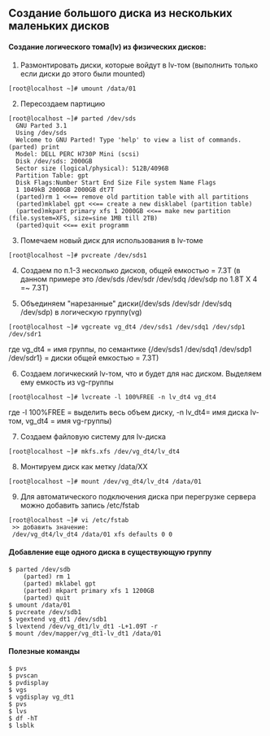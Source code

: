 ## Создание большого диска из нескольких маленьких дисков

#### Создание логического тома(lv) из физических дисков:

1. Размонтировать диски, которые войдут в lv-том
(выполнить только если диски до этого были mounted)
 ```
[root@localhost ~]# umount /data/01
```

2. Пересоздаем партицию
```
[root@localhost ~]# parted /dev/sds
  GNU Parted 3.1
  Using /dev/sds
  Welcome to GNU Parted! Type 'help' to view a list of commands.(parted) print
  Model: DELL PERC H730P Mini (scsi)
  Disk /dev/sds: 2000GB
  Sector size (logical/physical): 512B/4096B
  Partition Table: gpt
  Disk Flags:Number Start End Size File system Name Flags
  1 1049kB 2000GB 2000GB dt7T
  (parted)rm 1 <<== remove old partition table with all partitions
  (parted)mklabel gpt <<== create a new disklabel (partition table)
  (parted)mkpart primary xfs 1 2000GB <<== make new partition (file.system=XFS, size=sine 1MB till 2TB)
  (parted)quit <<== exit programm
 ```
 
 3. Помечаем новый диск для использования в lv-томе
 ```
 [root@localhost ~]# pvcreate /dev/sds1
 ```

4. Создаем по п.1-3 несколько дисков, общей емкостью = 7.3Т
(в данном примере это /dev/sds /dev/sdr /dev/sdq /dev/sdp по 1.8Т Х 4 =~ 7.3T)

5. Объединяем "нарезанные" диски(/dev/sds /dev/sdr /dev/sdq /dev/sdp) в логическую группу(vg) 
```
[root@localhost ~]# vgcreate vg_dt4 /dev/sds1 /dev/sdq1 /dev/sdp1 /dev/sdr1
```
где vg_dt4 = имя группы, по семантике {/dev/sds1 /dev/sdq1 /dev/sdp1 /dev/sdr1} = диски общей емкостью = 7.3Т)

6. Создаем логичкеский lv-том, что и будет для нас диском. Выделяем ему емкость из vg-группы
```
[root@localhost ~]# lvcreate -l 100%FREE -n lv_dt4 vg_dt4
``` 
где -l 100%FREE = выделить весь объем диску, -n lv_dt4= имя диска lv-том, vg_dt4 = имя vg-группы)

7. Создаем файловую систему для lv-диска 
```
[root@localhost ~]# mkfs.xfs /dev/vg_dt4/lv_dt4
```

8. Монтируем диск как метку /data/XX
```
[root@localhost ~]# mount /dev/vg_dt4/lv_dt4 /data/01
```

9. Для автоматического подключения диска при перегрузке сервера можно добавить запись /etc/fstab
```
[root@localhost ~]# vi /etc/fstab
 >> добавить значение:
 /dev/vg_dt4/lv_dt4 /data/01 xfs defaults 0 0
 ```
 
 #### Добавление еще одного диска в существующую группу
```
$ parted /dev/sdb
    (parted) rm 1
    (parted) mklabel gpt
    (parted) mkpart primary xfs 1 1200GB
    (parted) quit
$ umount /data/01
$ pvcreate /dev/sdb1
$ vgextend vg_dt1 /dev/sdb1
$ lvextend /dev/vg_dt1/lv_dt1 -L+1.09T -r
$ mount /dev/mapper/vg_dt1-lv_dt1 /data/01
```

#### Полезные команды
``` 
$ pvs
$ pvscan
$ pvdisplay
$ vgs
$ vgdisplay vg_dt1
$ pvs
$ lvs
$ df -hT
$ lsblk
```

